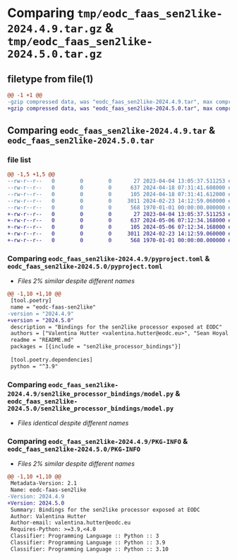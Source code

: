 # Comparing `tmp/eodc_faas_sen2like-2024.4.9.tar.gz` & `tmp/eodc_faas_sen2like-2024.5.0.tar.gz`

## filetype from file(1)

```diff
@@ -1 +1 @@
-gzip compressed data, was "eodc_faas_sen2like-2024.4.9.tar", max compression
+gzip compressed data, was "eodc_faas_sen2like-2024.5.0.tar", max compression
```

## Comparing `eodc_faas_sen2like-2024.4.9.tar` & `eodc_faas_sen2like-2024.5.0.tar`

### file list

```diff
@@ -1,5 +1,5 @@
--rw-r--r--   0        0        0       27 2023-04-04 13:05:37.511253 eodc_faas_sen2like-2024.4.9/README.md
--rw-r--r--   0        0        0      637 2024-04-18 07:31:41.608000 eodc_faas_sen2like-2024.4.9/pyproject.toml
--rw-r--r--   0        0        0      105 2024-04-18 07:31:41.612000 eodc_faas_sen2like-2024.4.9/sen2like_processor_bindings/__init__.py
--rw-r--r--   0        0        0     3011 2024-02-23 14:12:59.060000 eodc_faas_sen2like-2024.4.9/sen2like_processor_bindings/model.py
--rw-r--r--   0        0        0      568 1970-01-01 00:00:00.000000 eodc_faas_sen2like-2024.4.9/PKG-INFO
+-rw-r--r--   0        0        0       27 2023-04-04 13:05:37.511253 eodc_faas_sen2like-2024.5.0/README.md
+-rw-r--r--   0        0        0      637 2024-05-06 07:12:34.168000 eodc_faas_sen2like-2024.5.0/pyproject.toml
+-rw-r--r--   0        0        0      105 2024-05-06 07:12:34.168000 eodc_faas_sen2like-2024.5.0/sen2like_processor_bindings/__init__.py
+-rw-r--r--   0        0        0     3011 2024-02-23 14:12:59.060000 eodc_faas_sen2like-2024.5.0/sen2like_processor_bindings/model.py
+-rw-r--r--   0        0        0      568 1970-01-01 00:00:00.000000 eodc_faas_sen2like-2024.5.0/PKG-INFO
```

### Comparing `eodc_faas_sen2like-2024.4.9/pyproject.toml` & `eodc_faas_sen2like-2024.5.0/pyproject.toml`

 * *Files 2% similar despite different names*

```diff
@@ -1,10 +1,10 @@
 [tool.poetry]
 name = "eodc-faas-sen2like"
-version = "2024.4.9"
+version = "2024.5.0"
 description = "Bindings for the sen2like processor exposed at EODC"
 authors = ["Valentina Hutter <valentina.hutter@eodc.eu>", "Sean Hoyal <sean.hoyal@eodc.eu>", "Lukas Weidenholzer <lukas.weidenholzer@eodc.eu>"]
 readme = "README.md"
 packages = [{include = "sen2like_processor_bindings"}]
 
 [tool.poetry.dependencies]
 python = "^3.9"
```

### Comparing `eodc_faas_sen2like-2024.4.9/sen2like_processor_bindings/model.py` & `eodc_faas_sen2like-2024.5.0/sen2like_processor_bindings/model.py`

 * *Files identical despite different names*

### Comparing `eodc_faas_sen2like-2024.4.9/PKG-INFO` & `eodc_faas_sen2like-2024.5.0/PKG-INFO`

 * *Files 2% similar despite different names*

```diff
@@ -1,10 +1,10 @@
 Metadata-Version: 2.1
 Name: eodc-faas-sen2like
-Version: 2024.4.9
+Version: 2024.5.0
 Summary: Bindings for the sen2like processor exposed at EODC
 Author: Valentina Hutter
 Author-email: valentina.hutter@eodc.eu
 Requires-Python: >=3.9,<4.0
 Classifier: Programming Language :: Python :: 3
 Classifier: Programming Language :: Python :: 3.9
 Classifier: Programming Language :: Python :: 3.10
```

